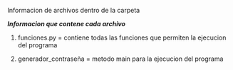  Informacion de archivos dentro de la carpeta


***Informacion que contene cada archivo***

1. funciones.py = contiene todas las funciones que permiten la ejecucion del programa

2. generador_contraseña = metodo main para la ejecucion del programa